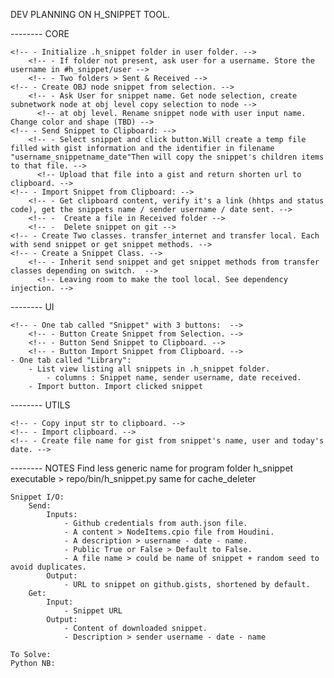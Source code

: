 DEV PLANNING ON H_SNIPPET TOOL.


-------- CORE

    <!-- - Initialize .h_snippet folder in user folder. -->
        <!-- - If folder not present, ask user for a username. Store the username in #h_snippet/user -->
        <!-- - Two folders > Sent & Received -->
    <!-- - Create OBJ node snippet from selection. -->
        <!-- - Ask User for snippet name. Get node selection, create subnetwork node at obj level copy selection to node -->
          <!-- at obj level. Rename snippet node with user input name. Change color and shape (TBD) -->
    <!-- - Send Snippet to Clipboard: -->
        <!-- - Select snippet and click button.Will create a temp file filled with gist information and the identifier in filename "username_snippetname_date"Then will copy the snippet's children items to that file. -->
          <!-- Upload that file into a gist and return shorten url to clipboard. -->
    <!-- - Import Snippet from Clipboard: -->
        <!-- - Get clipboard content, verify it's a link (hhtps and status code), get the snippets name / sender username / date sent. -->
        <!-- -  Create a file in Received folder -->
        <!-- -  Delete snippet on git -->
    <!-- - Create Two classes. transfer_internet and transfer local. Each with send snippet or get snippet methods. -->
    <!-- - Create a Snippet Class. -->
        <!-- - Inherit send snippet and get snippet methods from transfer classes depending on switch.  -->
          <!-- Leaving room to make the tool local. See dependency injection. -->

-------- UI

    <!-- - One tab called "Snippet" with 3 buttons:  -->
        <!-- - Button Create Snippet from Selection. -->
        <!-- - Button Send Snippet to Clipboard. -->
        <!-- - Button Import Snippet from Clipboard. -->
    - One tab called "Library":
        - List view listing all snippets in .h_snippet folder.
            - columns : Snippet name, sender username, date received.
        - Import button. Import clicked snippet

-------- UTILS

    <!-- - Copy input str to clipboard. -->
    <!-- - Import clipboard. -->
    <!-- - Create file name for gist from snippet's name, user and today's date. -->

-------- NOTES
    Find less generic name for program folder
    h_snippet executable > repo/bin/h_snippet.py
    same for cache_deleter

    Snippet I/O:
        Send:
            Inputs:
                - Github credentials from auth.json file.
                - A content > NodeItems.cpio file from Houdini.
                - A description > username - date - name.
                - Public True or False > Default to False.
                - A file name > could be name of snippet + random seed to avoid duplicates.
            Output:
                - URL to snippet on github.gists, shortened by default.
        Get:
            Input:
                - Snippet URL
            Output:
                - Content of downloaded snippet.
                - Description > sender username - date - name

    To Solve:
    Python NB:
























